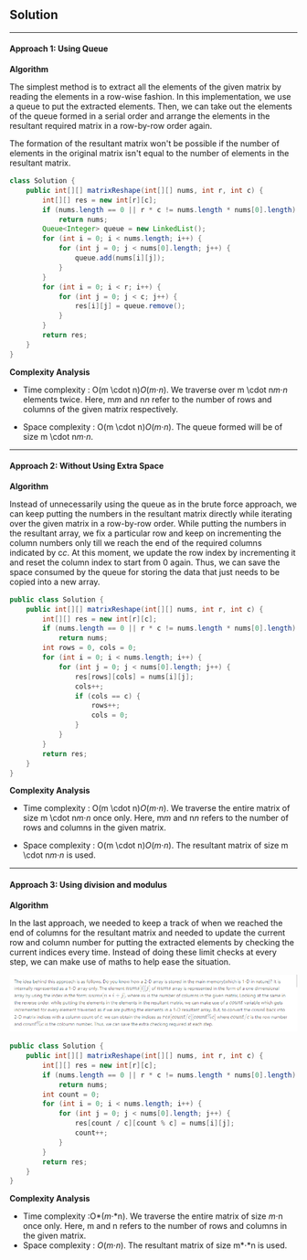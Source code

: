 ## Solution

------

#### Approach 1: Using Queue

**Algorithm**

The simplest method is to extract all the elements of the given matrix by reading the elements in a row-wise fashion. In this implementation, we use a queue to put the extracted elements. Then, we can take out the elements of the queue formed in a serial order and arrange the elements in the resultant required matrix in a row-by-row order again.

The formation of the resultant matrix won't be possible if the number of elements in the original matrix isn't equal to the number of elements in the resultant matrix.

```java
class Solution {
    public int[][] matrixReshape(int[][] nums, int r, int c) {
        int[][] res = new int[r][c];
        if (nums.length == 0 || r * c != nums.length * nums[0].length)
            return nums;
        Queue<Integer> queue = new LinkedList();
        for (int i = 0; i < nums.length; i++) {
            for (int j = 0; j < nums[0].length; j++) {
                queue.add(nums[i][j]);
            }
        }
        for (int i = 0; i < r; i++) {
            for (int j = 0; j < c; j++) {
                res[i][j] = queue.remove();
            }
        }
        return res;
    }
}
```

**Complexity Analysis**

- Time complexity : O(m \cdot n)*O*(*m*⋅*n*). We traverse over m \cdot n*m*⋅*n* elements twice. Here, m*m* and n*n* refer to the number of rows and columns of the given matrix respectively.

- Space complexity : O(m \cdot n)*O*(*m*⋅*n*). The queue formed will be of size m \cdot n*m*⋅*n*.

  

------

#### Approach 2: Without Using Extra Space

**Algorithm**

Instead of unnecessarily using the queue as in the brute force approach, we can keep putting the numbers in the resultant matrix directly while iterating over the given matrix in a row-by-row order. While putting the numbers in the resultant array, we fix a particular row and keep on incrementing the column numbers only till we reach the end of the required columns indicated by c*c*. At this moment, we update the row index by incrementing it and reset the column index to start from 0 again. Thus, we can save the space consumed by the queue for storing the data that just needs to be copied into a new array.

```java
public class Solution {
    public int[][] matrixReshape(int[][] nums, int r, int c) {
        int[][] res = new int[r][c];
        if (nums.length == 0 || r * c != nums.length * nums[0].length)
            return nums;
        int rows = 0, cols = 0;
        for (int i = 0; i < nums.length; i++) {
            for (int j = 0; j < nums[0].length; j++) {
                res[rows][cols] = nums[i][j];
                cols++;
                if (cols == c) {
                    rows++;
                    cols = 0;
                }
            }
        }
        return res;
    }
}
```

**Complexity Analysis**

- Time complexity : O(m \cdot n)*O*(*m*⋅*n*). We traverse the entire matrix of size m \cdot n*m*⋅*n* once only. Here, m*m* and n*n* refers to the number of rows and columns in the given matrix.

- Space complexity : O(m \cdot n)*O*(*m*⋅*n*). The resultant matrix of size m \cdot n*m*⋅*n* is used.

  

------

#### Approach 3: Using division and modulus

**Algorithm**

In the last approach, we needed to keep a track of when we reached the end of columns for the resultant matrix and needed to update the current row and column number for putting the extracted elements by checking the current indices every time. Instead of doing these limit checks at every step, we can make use of maths to help ease the situation.

![](img/2021-10-27_13-52-08.png)

```java
public class Solution {
    public int[][] matrixReshape(int[][] nums, int r, int c) {
        int[][] res = new int[r][c];
        if (nums.length == 0 || r * c != nums.length * nums[0].length)
            return nums;
        int count = 0;
        for (int i = 0; i < nums.length; i++) {
            for (int j = 0; j < nums[0].length; j++) {
                res[count / c][count % c] = nums[i][j];
                count++;
            }
        }
        return res;
    }
}
```

**Complexity Analysis**

- Time complexity :O*(*m*⋅*n). We traverse the entire matrix of size *m*⋅n once only. Here, m and n refers to the number of rows and columns in the given matrix.
- Space complexity : *O*(*m*⋅*n*). The resultant matrix of size m*⋅*n is used.

